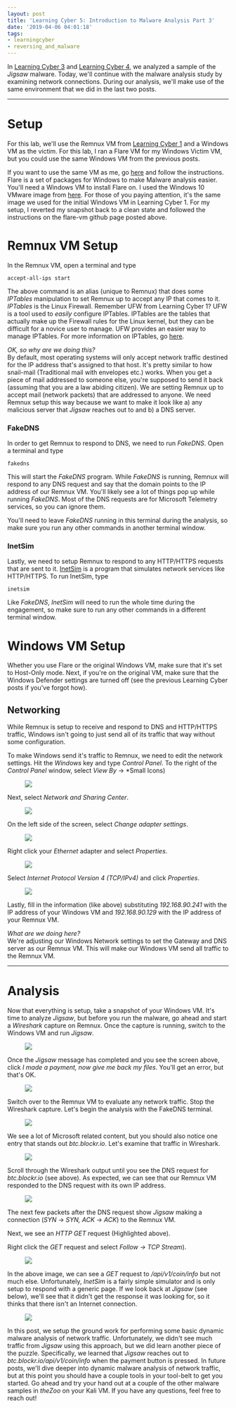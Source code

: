 ```yaml
---
layout: post
title: 'Learning Cyber 5: Introduction to Malware Analysis Part 3'
date: '2019-04-06 04:01:18'
tags:
- learningcyber
- reversing_and_malware
---
```


In [Learning Cyber 3](https://d3fiant.io/learningcyber-3/) and [Learning Cyber 4](https://d3fiant.io/learningcyber-4/), we analyzed a sample of the _Jigsaw_ malware. Today, we'll continue with the malware analysis study by examining network connections. During our analysis, we'll make use of the same environment that we did in the last two posts.

<!--kg-card-end: markdown--><!--kg-card-begin: hr-->
* * *
<!--kg-card-end: hr--><!--kg-card-begin: markdown-->
# Setup

For this lab, we'll use the Remnux VM from [Learning Cyber 1](https://d3fiant.io/learningcyber-1/) and a Windows VM as the victim. For this lab, I ran a Flare VM for my Windows Victim VM, but you could use the same Windows VM from the previous posts.

If you want to use the same VM as me, go [here](https://github.com/fireeye/flare-vm) and follow the instructions. Flare is a set of packages for Windows to make Malware analysis easier. You'll need a Windows VM to install Flare on. I used the Windows 10 VMware image from [here](https://developer.microsoft.com/en-us/microsoft-edge/tools/vms/). For those of you paying attention, it's the same image we used for the initial Windows VM in Learning Cyber 1. For my setup, I reverted my snapshot back to a clean state and followed the instructions on the flare-vm github page posted above.

<!--kg-card-end: markdown--><!--kg-card-begin: markdown-->
# Remnux VM Setup

In the Remnux VM, open a terminal and type

    accept-all-ips start

The above command is an alias (unique to Remnux) that does some _IPTables_ manipulation to set Remnux up to accept any IP that comes to it. _IPTables_ is the Linux Firewall. Remember UFW from Learning Cyber 1? UFW is a tool used to _easily_ configure IPTables. IPTables are the tables that actually make up the Firewall rules for the Linux kernel, but they can be difficult for a novice user to manage. UFW provides an easier way to manage IPTables. For more information on IPTables, go [here](https://www.howtogeek.com/177621/the-beginners-guide-to-iptables-the-linux-firewall/).

_OK, so why are we doing this?_  
By default, most operating systems will only accept network traffic destined for the IP address that's assigned to that host. It's pretty similar to how snail-mail (Traditional mail with envelopes etc.) works. When you get a piece of mail addressed to someone else, you're supposed to send it back (assuming that you are a law abiding citizen). We are setting Remnux up to accept mail (network packets) that are addressed to anyone. We need Remnux setup this way because we want to make it look like a) any malicious server that _Jigsaw_ reaches out to and b) a DNS server.

<!--kg-card-end: markdown--><!--kg-card-begin: markdown-->
### FakeDNS

In order to get Remnux to respond to DNS, we need to run _FakeDNS_. Open a terminal and type

    fakedns

This will start the _FakeDNS_ program. While _FakeDNS_ is running, Remnux will respond to any DNS request and say that the domain points to the IP address of our Remnux VM. You'll likely see a lot of things pop up while running _FakeDNS_. Most of the DNS requests are for Microsoft Telemetry services, so you can ignore them.

You'll need to leave _FakeDNS_ running in this terminal during the analysis, so make sure you run any other commands in another terminal window.

<!--kg-card-end: markdown--><!--kg-card-begin: markdown-->
### InetSim

Lastly, we need to setup Remnux to respond to any HTTP/HTTPS requests that are sent to it. [InetSim](https://www.inetsim.org) is a program that simulates network services like HTTP/HTTPS. To run InetSim, type

    inetsim

Like _FakeDNS_, _InetSim_ will need to run the whole time during the engagement, so make sure to run any other commands in a different terminal window.

<!--kg-card-end: markdown--><!--kg-card-begin: markdown-->
# Windows VM Setup

Whether you use Flare or the original Windows VM, make sure that it's set to Host-Only mode. Next, if you're on the original VM, make sure that the Windows Defender settings are turned off (see the previous Learning Cyber posts if you've forgot how).

<!--kg-card-end: markdown--><!--kg-card-begin: markdown-->
## Networking

While Remnux is setup to receive and respond to DNS and HTTP/HTTPS traffic, Windows isn't going to just send all of its traffic that way without some configuration.

To make Windows send it's traffic to Remnux, we need to edit the network settings. Hit the _Windows_ key and type _Control Panel_. To the right of the _Control Panel_ window, select _View By_ -\> \*Small Icons)

<!--kg-card-end: markdown--><!--kg-card-begin: image--><figure class="kg-card kg-image-card"><img src="/content/images/2019/04/Screen-Shot-2019-04-05-at-11.15.14-PM.png" class="kg-image"></figure><!--kg-card-end: image--><!--kg-card-begin: markdown-->

Next, select _Network and Sharing Center_.

<!--kg-card-end: markdown--><!--kg-card-begin: image--><figure class="kg-card kg-image-card"><img src="/content/images/2019/04/Screen-Shot-2019-04-05-at-11.16.22-PM.png" class="kg-image"></figure><!--kg-card-end: image--><!--kg-card-begin: markdown-->

On the left side of the screen, select _Change adapter settings_.

<!--kg-card-end: markdown--><!--kg-card-begin: image--><figure class="kg-card kg-image-card"><img src="/content/images/2019/04/Screen-Shot-2019-04-05-at-11.17.12-PM.png" class="kg-image"></figure><!--kg-card-end: image--><!--kg-card-begin: markdown-->

Right click your _Ethernet_ adapter and select _Properties_.

<!--kg-card-end: markdown--><!--kg-card-begin: image--><figure class="kg-card kg-image-card"><img src="/content/images/2019/04/Screen-Shot-2019-04-05-at-11.18.12-PM.png" class="kg-image"></figure><!--kg-card-end: image--><!--kg-card-begin: markdown-->

Select _Internet Protocol Version 4 (TCP/IPv4)_ and click _Properties_.

<!--kg-card-end: markdown--><!--kg-card-begin: image--><figure class="kg-card kg-image-card"><img src="/content/images/2019/04/Screen-Shot-2019-04-05-at-11.19.13-PM.png" class="kg-image"></figure><!--kg-card-end: image--><!--kg-card-begin: markdown-->

Lastly, fill in the information (like above) substituting _192.168.90.241_ with the IP address of your Windows VM and _192.168.90.129_ with the IP address of your Remnux VM.

<!--kg-card-end: markdown--><!--kg-card-begin: markdown-->

_What are we doing here?_  
We're adjusting our Windows Network settings to set the Gateway and DNS server as our Remnux VM. This will make our Windows VM send all traffic to the Remnux VM.

<!--kg-card-end: markdown--><!--kg-card-begin: hr-->
* * *
<!--kg-card-end: hr--><!--kg-card-begin: markdown-->
# Analysis

Now that everything is setup, take a snapshot of your Windows VM. It's time to analyze _Jigsaw_, but before you run the malware, go ahead and start a _Wireshark_ capture on Remnux. Once the capture is running, switch to the Windows VM and run _Jigsaw_.

<!--kg-card-end: markdown--><!--kg-card-begin: image--><figure class="kg-card kg-image-card"><img src="/content/images/2019/04/Screen-Shot-2019-04-05-at-11.33.00-PM.png" class="kg-image"></figure><!--kg-card-end: image--><!--kg-card-begin: markdown-->

Once the _Jigsaw_ message has completed and you see the screen above, click _I made a payment, now give me back my files_. You'll get an error, but that's OK.

<!--kg-card-end: markdown--><!--kg-card-begin: image--><figure class="kg-card kg-image-card"><img src="/content/images/2019/04/Screen-Shot-2019-04-05-at-11.34.05-PM.png" class="kg-image"></figure><!--kg-card-end: image--><!--kg-card-begin: markdown-->

Switch over to the Remnux VM to evaluate any network traffic. Stop the Wireshark capture. Let's begin the analysis with the FakeDNS terminal.

<!--kg-card-end: markdown--><!--kg-card-begin: image--><figure class="kg-card kg-image-card"><img src="/content/images/2019/04/Screen-Shot-2019-04-05-at-10.08.08-PM-1.png" class="kg-image"></figure><!--kg-card-end: image--><!--kg-card-begin: markdown-->

We see a lot of Microsoft related content, but you should also notice one entry that stands out _btc.blockr.io_. Let's examine that traffic in Wireshark.

<!--kg-card-end: markdown--><!--kg-card-begin: image--><figure class="kg-card kg-image-card"><img src="/content/images/2019/04/Screen-Shot-2019-04-05-at-10.10.20-PM.png" class="kg-image"></figure><!--kg-card-end: image--><!--kg-card-begin: markdown-->

Scroll through the Wireshark output until you see the DNS request for _btc.blockr.io_ (see above). As expected, we can see that our Remnux VM responded to the DNS request with its own IP address.

<!--kg-card-end: markdown--><!--kg-card-begin: image--><figure class="kg-card kg-image-card"><img src="/content/images/2019/04/Screen-Shot-2019-04-05-at-10.10.45-PM-1.png" class="kg-image"></figure><!--kg-card-end: image--><!--kg-card-begin: markdown-->

The next few packets after the DNS request show _Jigsaw_ making a connection (_SYN_ -\> _SYN, ACK_ -\> _ACK_) to the Remnux VM.

Next, we see an _HTTP GET_ request (Highlighted above).

<!--kg-card-end: markdown--><!--kg-card-begin: markdown-->

Right click the _GET_ request and select _Follow -\> TCP Stream_).

<!--kg-card-end: markdown--><!--kg-card-begin: image--><figure class="kg-card kg-image-card"><img src="/content/images/2019/04/Screen-Shot-2019-04-05-at-10.11.30-PM.png" class="kg-image"></figure><!--kg-card-end: image--><!--kg-card-begin: markdown-->

In the above image, we can see a _GET_ request to _/api/v1/coin/info_ but not much else. Unfortunately, _InetSim_ is a fairly simple simulator and is only setup to respond with a generic page. If we look back at _Jigsaw_ (see below), we'll see that it didn't get the response it was looking for, so it thinks that there isn't an Internet connection.

<!--kg-card-end: markdown--><!--kg-card-begin: image--><figure class="kg-card kg-image-card"><img src="/content/images/2019/04/Screen-Shot-2019-04-05-at-10.08.44-PM.png" class="kg-image"></figure><!--kg-card-end: image--><!--kg-card-begin: markdown-->

In this post, we setup the ground work for performing some basic dynamic malware analysis of network traffic. Unfortunately, we didn't see much traffic from _Jigsaw_ using this approach, but we did learn another piece of the puzzle. Specifically, we learned that _Jigsaw_ reaches out to _btc.blockr.io/api/v1/coin/info_ when the payment button is pressed. In future posts, we'll dive deeper into dynamic malware analysis of network traffic, but at this point you should have a couple tools in your tool-belt to get you started. Go ahead and try your hand out at a couple of the other malware samples in _theZoo_ on your Kali VM. If you have any questions, feel free to reach out!

<!--kg-card-end: markdown-->